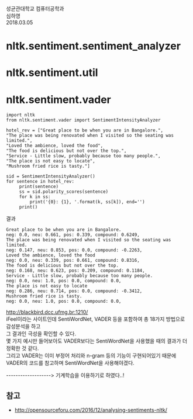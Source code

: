 성균관대학교 컴퓨터공학과 </br>
심하영 </br>
2018.03.05 </br>

# nltk.sentiment.sentiment_analyzer

# nltk.sentiment.util

# nltk.sentiment.vader

~~~
import nltk
from nltk.sentiment.vader import SentimentIntensityAnalyzer
  
hotel_rev = ["Great place to be when you are in Bangalore.",
"The place was being renovated when I visited so the seating was limited.",
"Loved the ambience, loved the food",
"The food is delicious but not over the top.",
"Service - Little slow, probably because too many people.",
"The place is not easy to locate",
"Mushroom fried rice is tasty."]
  
sid = SentimentIntensityAnalyzer()
for sentence in hotel_rev:
     print(sentence)
     ss = sid.polarity_scores(sentence)
     for k in ss:
         print('{0}: {1}, '.format(k, ss[k]), end='')
     print()
~~~

결과

~~~
Great place to be when you are in Bangalore.
neg: 0.0, neu: 0.661, pos: 0.339, compound: 0.6249, 
The place was being renovated when I visited so the seating was limited.
neg: 0.147, neu: 0.853, pos: 0.0, compound: -0.2263, 
Loved the ambience, loved the food
neg: 0.0, neu: 0.339, pos: 0.661, compound: 0.8316, 
The food is delicious but not over the top.
neg: 0.168, neu: 0.623, pos: 0.209, compound: 0.1184, 
Service - Little slow, probably because too many people.
neg: 0.0, neu: 1.0, pos: 0.0, compound: 0.0, 
The place is not easy to locate
neg: 0.286, neu: 0.714, pos: 0.0, compound: -0.3412, 
Mushroom fried rice is tasty.
neg: 0.0, neu: 1.0, pos: 0.0, compound: 0.0, 
~~~


http://blackbird.dcc.ufmg.br:1210/ </br>
iFeel이라는 사이트인데 SentiWordNet, VADER 등을 포함하여 총 18가지 방법으로 감성분석을 하고 </br>
그 결과인 극성을 확인할 수 있다. </br>
몇 가지 예시만 들어보아도 VADER보다는 SentiWordNet을 사용했을 때의 결과가 더 정확한 것 같다. </br>
그리고 VADER는 이미 부정어 처리와 n-gram 등의 기능이 구현되어있기 때문에 </br>
VADER의 코드를 참고하며 SentiWordNet을 사용해야겠다. </br>

-------------------> 기계학습을 이용하기로 하였다..!


## 참고
- http://opensourceforu.com/2016/12/analysing-sentiments-nltk/
